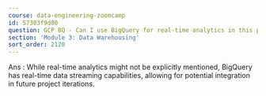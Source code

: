 ```yaml
---
course: data-engineering-zoomcamp
id: 57303f9d80
question: GCP BQ - Can I use BigQuery for real-time analytics in this project?
section: 'Module 3: Data Warehousing'
sort_order: 2120
---
```


Ans :  While real-time analytics might not be explicitly mentioned, BigQuery has real-time data streaming capabilities, allowing for potential integration in future project iterations.

